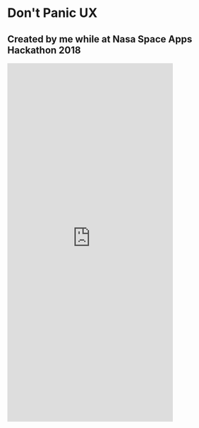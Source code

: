 # Don't Panic UX
## Created by me while at Nasa Space Apps Hackathon 2018


<iframe width="375" height="812" src="https://xd.adobe.com/embed/b749d0d8-8b23-4d1a-453f-640f5ae0b6ca-c178/" frameborder="0" allowfullscreen></iframe>
